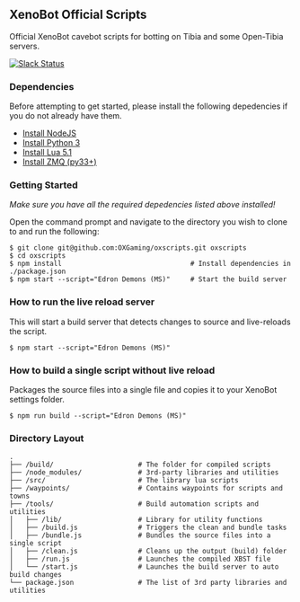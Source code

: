 ## XenoBot Official Scripts

Official XenoBot cavebot scripts for botting on Tibia and some Open-Tibia servers.

[![Slack Status](http://slack.theoxserver.com/badge.svg)](http://slack.theoxserver.com)

### Dependencies
Before attempting to get started, please install the following depedencies if you do not already have them.

- [Install NodeJS](https://nodejs.org/en/)
- [Install Python 3](https://www.python.org/downloads/)
- [Install Lua 5.1](https://github.com/rjpcomputing/luaforwindows/releases/tag/v5.1.4-49)
- [Install ZMQ (py33+)](https://github.com/zeromq/pyzmq/downloads)

### Getting Started

*Make sure you have all the required depedencies listed above installed!*

Open the command prompt and navigate to the directory you wish to clone to and run the following:

```shell
$ git clone git@github.com:OXGaming/oxscripts.git oxscripts
$ cd oxscripts
$ npm install                                # Install dependencies in ./package.json
$ npm start --script="Edron Demons (MS)"     # Start the build server
```

### How to run the live reload server
This will start a build server that detects changes to source and live-reloads the script.

```shell
$ npm start --script="Edron Demons (MS)"
```

### How to build a single script without live reload
Packages the source files into a single file and copies it to your XenoBot settings folder.

```shell
$ npm run build --script="Edron Demons (MS)"
```

### Directory Layout

```
.
├── /build/                     # The folder for compiled scripts
├── /node_modules/              # 3rd-party libraries and utilities
├── /src/                       # The library lua scripts
├── /waypoints/                 # Contains waypoints for scripts and towns
├── /tools/                     # Build automation scripts and utilities
│   ├── /lib/                   # Library for utility functions
│   ├── /build.js               # Triggers the clean and bundle tasks
│   ├── /bundle.js              # Bundles the source files into a single script
│   ├── /clean.js               # Cleans up the output (build) folder
│   ├── /run.js                 # Launches the compiled XBST file
│   └── /start.js               # Launches the build server to auto build changes
└── package.json                # The list of 3rd party libraries and utilities
```
